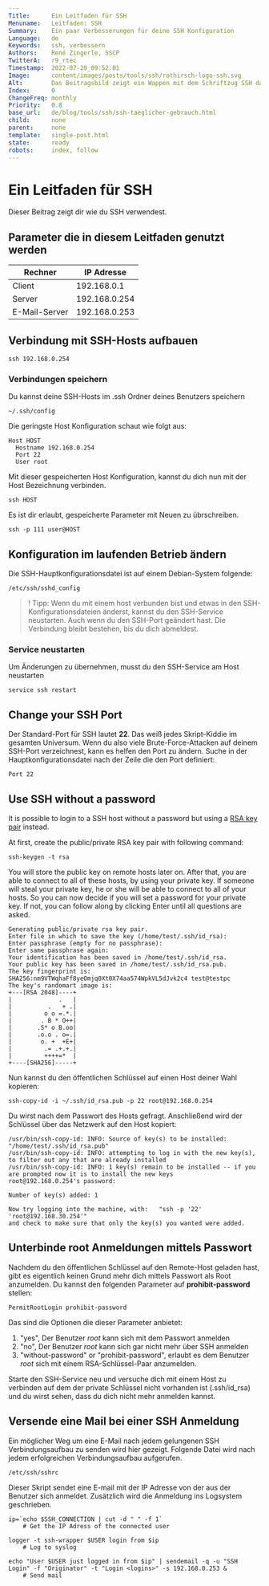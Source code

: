 ```yaml
---
Title:      Ein Leitfaden für SSH
Menuname:   Leitfaden: SSH
Summary:    Ein paar Verbesserungen für deine SSH Konfiguration
Language:   de
Keywords:   ssh, verbessern
Authors:    René Zingerle, SSCP
TwitterA:   r9_rtec
Timestamp:  2022-07-20_09:52:01
Image:      content/images/posts/tools/ssh/rothirsch-logo-ssh.svg
Alt:        Das Beitragsbild zeigt ein Wappen mit dem Schriftzug SSH darauf
Index:      0
ChangeFreq: monthly
Priority:   0.8
base_url:   de/blog/tools/ssh/ssh-taeglicher-gebrauch.html
child:      none
parent:     none
template:   single-post.html
state:      ready
robots:     index, follow
---
```


# Ein Leitfaden für SSH

Dieser Beitrag zeigt dir wie du SSH verwendest.

## Parameter die in diesem Leitfaden genutzt werden

Rechner       | IP Adresse
------------- | -------------
Client        | 192.168.0.1  
Server        | 192.168.0.254
E-Mail-Server | 192.168.0.253

## Verbindung mit SSH-Hosts aufbauen

    ssh 192.168.0.254

### Verbindungen speichern

Du kannst deine SSH-Hosts im .ssh Ordner deines Benutzers speichern

    ~/.ssh/config

Die geringste Host Konfiguration schaut wie folgt aus:

    Host HOST
      Hostname 192.168.0.254
      Port 22
      User root

Mit dieser gespeicherten Host Konfiguration, kannst du dich nun mit der Host Bezeichnung verbinden.

    ssh HOST

Es ist dir erlaubt, gespeicherte Parameter mit Neuen zu übrschreiben.

    ssh -p 111 user@HOST

## Konfiguration im laufenden Betrieb ändern

Die SSH-Hauptkonfigurationsdatei ist auf einem Debian-System folgende:

    /etc/ssh/sshd_config

> ! Tipp: Wenn du mit einem host  verbunden bist und etwas in den SSH-Konfigurationsdateien änderst, kannst du den SSH-Service neustarten. Auch wenn du den SSH-Port geändert hast. Die Verbindung bleibt bestehen, bis du dich abmeldest.

### Service neustarten

Um Änderungen zu übernehmen, musst du den SSH-Service am Host neustarten

    service ssh restart

## Change your SSH Port

Der Standard-Port für SSH lautet __22__. Das weiß jedes Skript-Kiddie im gesamten Universum. Wenn du also viele Brute-Force-Attacken auf deinem SSH-Port verzeichnest, kann es helfen den Port zu ändern. Suche in der Hauptkonfigurationsdatei nach der Zeile die den Port definiert:

    Port 22

## Use SSH without a password

It is possible to login to a SSH host without a password but using a [RSA key pair](https://www.youtube.com/watch?v=AQDCe585Lnc) instead.

At first, create the public/private RSA key pair with following command:

    ssh-keygen -t rsa

You will store the public key on remote hosts later on. After that, you are able to connect to all of these hosts, by using your private key. If someone will steal your private key, he or she will be able to connect to all of your hosts. So you can now decide if you will set a password for your private key. If not, you can follow along by clicking Enter until all questions are asked.

    Generating public/private rsa key pair.
    Enter file in which to save the key (/home/test/.ssh/id_rsa):
    Enter passphrase (empty for no passphrase):
    Enter same passphrase again:
    Your identification has been saved in /home/test/.ssh/id_rsa.
    Your public key has been saved in /home/test/.ssh/id_rsa.pub.
    The key fingerprint is:
    SHA256:nm9VTWqhaFf8yeOmjq0Xt0X74aa574WpkVL5dJvk2c4 test@testpc
    The key's randomart image is:
    +---[RSA 2048]----+
    |             .   |
    |          .   + .|
    |         o o =.*.|
    |        . B * O++|
    |       .S* o B.oo|
    |       .o.o . o=.|
    |        o. +  +E+|
    |         .= .+.+.|
    |         ++++=*  |
    +----[SHA256]-----+

Nun kannst du den öffentlichen Schlüssel auf einen Host deiner Wahl kopieren:

    ssh-copy-id -i ~/.ssh/id_rsa.pub -p 22 root@192.168.0.254

Du wirst nach dem Passwort des Hosts gefragt. Anschließend wird der Schlüssel über das Netzwerk auf den Host kopiert:

    /usr/bin/ssh-copy-id: INFO: Source of key(s) to be installed: "/home/test/.ssh/id_rsa.pub"
    /usr/bin/ssh-copy-id: INFO: attempting to log in with the new key(s), to filter out any that are already installed
    /usr/bin/ssh-copy-id: INFO: 1 key(s) remain to be installed -- if you are prompted now it is to install the new keys
    root@192.168.0.254's password:

    Number of key(s) added: 1

    Now try logging into the machine, with:   "ssh -p '22' 'root@192.168.30.254'"
    and check to make sure that only the key(s) you wanted were added.


## Unterbinde root Anmeldungen mittels Passwort

Nachdem du den öffentlichen Schlüssel auf den Remote-Host geladen hast, gibt es eigentlich keinen Grund mehr dich mittels Passwort als Root anzumelden. Du kannst den folgenden Parameter auf __prohibit-password__ stellen:

    PermitRootLogin prohibit-password

Das sind die Optionen die dieser Parameter anbietet:

1. "yes", Der Benutzer *root* kann sich mit dem Passwort anmelden
2. "no", Der Benutzer *root* kann sich gar nicht mehr über SSH anmelden
3. "without-password" or "prohibit-password", erlaubt es dem Benutzer *root* sich mit einem RSA-Schlüssel-Paar anzumelden.

Starte den SSH-Service neu und versuche dich mit einem Host zu verbinden auf dem der private Schlüssel nicht vorhanden ist (.ssh/id_rsa) und du wirst sehen, dass du dich nicht mehr anmelden kannst.

## Versende eine Mail bei einer SSH Anmeldung

Ein möglicher Weg um eine E-Mail nach jedem gelungenen SSH Verbindungsaufbau zu senden wird hier gezeigt. Folgende Datei wird nach jedem erfolgreichen Verbindungsaufbau aufgerufen.

    /etc/ssh/sshrc

Dieser Skript sendet eine E-mail mit der IP Adresse von der aus der Benutzer sich anmeldet. Zusätzlich wird die Anmeldung ins Logsystem geschrieben.

    ip=`echo $SSH_CONNECTION | cut -d " " -f 1`
        # Get the IP Adress of the connected user

    logger -t ssh-wrapper $USER login from $ip
        # Log to syslog

    echo "User $USER just logged in from $ip" | sendemail -q -u "SSH Login" -f "Originator" -t "Login <logins>" -s 192.168.0.253 &
        # Send mail
